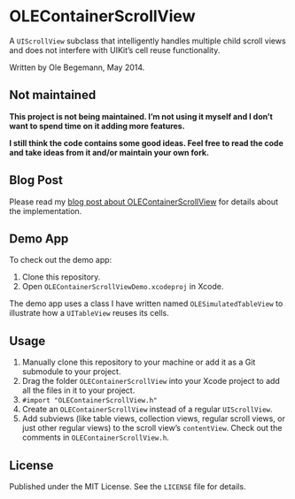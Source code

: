 # OLEContainerScrollView

A `UIScrollView` subclass that intelligently handles multiple child scroll views and does not interfere with UIKitʼs cell reuse functionality.

Written by Ole Begemann, May 2014.

## Not maintained

**This project is not being maintained. I’m not using it myself and I don’t want to spend time on it adding more features.**

**I still think the code contains some good ideas. Feel free to read the code and take ideas from it and/or maintain your own fork.**

## Blog Post

Please read my [blog post about OLEContainerScrollView](http://oleb.net/blog/2014/05/scrollviews-inside-scrollviews/) for details about the implementation.

## Demo App

To check out the demo app:

1. Clone this repository.
2. Open `OLEContainerScrollViewDemo.xcodeproj` in Xcode.

The demo app uses a class I have written named `OLESimulatedTableView` to illustrate how a `UITableView` reuses its cells.

## Usage

1. Manually clone this repository to your machine or add it as a Git submodule to your project.
2. Drag the folder `OLEContainerScrollView` into your Xcode project to add all the files in it to your project.
3. `#import "OLEContainerScrollView.h"`
4. Create an `OLEContainerScrollView` instead of a regular `UIScrollView`.
5. Add subviews (like table views, collection views, regular scroll views, or just other regular views) to the scroll view’s `contentView`. Check out the comments in `OLEContainerScrollView.h`.

## License

Published under the MIT License. See the `LICENSE` file for details.
